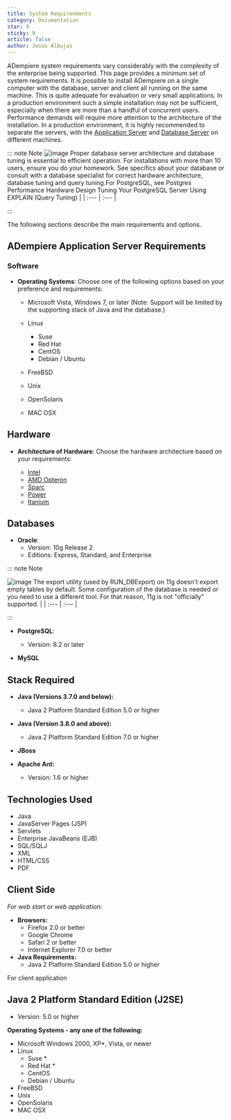 ```yaml
---
title: System Requirenments
category: Documentation
star: 9
sticky: 9
article: false
author: Jesús Albujas
---
```


ADempiere system requirements vary considerably with the complexity of the enterprise being supported. This page provides a minimum set of system requirements.
It is possible to install ADempiere on a single computer with the database, server and client all running on the same machine. This is quite adequate for evaluation or very small applications. In a production environment such a simple installation may not be sufficient, especially when there are more than a handful of concurrent users. Performance demands will require more attention to the architecture of the installation. In a production environment, it is highly recommended to separate the servers, with the [Application Server](http://en.wikipedia.org/wiki/Application_server) and [Database Server](http://en.wikipedia.org/wiki/Database_server) on different machines.

::: note Note
![image](https://github.com/adempiere/adempiere-site/assets/134967453/5245af1b-0219-4914-a488-270aa2683742) Proper database server architecture and database tuning is essential to efficient operation. For installations with more than 10 users, ensure you do your homework. See specifics about your database or consult with a database specialist for correct hardware architecture, database tuning and query tuning.For PostgreSQL, see Postgres Performance Hardware Design Tuning Your PostgreSQL Server Using EXPLAIN (Query Tuning) | | :--- | :--- |

:::

The following sections describe the main requirements and options.

## ADempiere Application Server Requirements

### Software

- **Operating Systems**: Choose one of the following options based on your preference and requirements:

    - Microsoft Vista, Windows 7, or later (Note: Support will be limited by the supporting stack of Java and the database.)

    - Linux
        - Suse
        - Red Hat
        - CentOS
        - Debian / Ubuntu

    - FreeBSD
    - Unix
    - OpenSolaris
    - MAC OSX

## Hardware

- **Architecture of Hardware**: Choose the hardware architecture based on your requirements:

    - [Intel](http://en.wikipedia.org/wiki/XEON)
    - [AMD Opteron](http://en.wikipedia.org/wiki/Opteron)
    - [Sparc](http://en.wikipedia.org/wiki/SPARC)
    - [Power](http://en.wikipedia.org/wiki/Power_Architecture)
    - [Itanium](http://en.wikipedia.org/wiki/Itanium)

## Databases

- **Oracle**: 
    - Version: 10g Release 2
    - Editions: Express, Standard, and Enterprise

::: note Note

![image](https://github.com/adempiere/adempiere-site/assets/134967453/5245af1b-0219-4914-a488-270aa2683742) The export utility (used by RUN_DBExport) on 11g doesn't export empty tables by default. Some configuration of the database is needed or you need to use a different tool. For that reason, 11g is not "officially" supported. | | :--- | :--- |

:::

- **PostgreSQL**: 
    - Version: 8.2 or later

- **MySQL**

## Stack Required

- **Java (Versions 3.7.0 and below):**
    - Java 2 Platform Standard Edition 5.0 or higher

- **Java (Version 3.8.0 and above):**
    - Java 2 Platform Standard Edition 7.0 or higher

- **JBoss**

- **Apache Ant:**
    - Version: 1.6 or higher

## Technologies Used

- Java
- JavaServer Pages (JSP)
- Servlets
- Enterprise JavaBeans (EJB)
- SQL/SQLJ
- XML
- HTML/CSS
- PDF

## Client Side

*For web start or web application:*
- **Browsers:**
  - Firefox 2.0 or better
  - Google Chrome
  - Safari 2 or better
  - Internet Explorer 7.0 or better
- **Java Requirements:**
  - Java 2 Platform Standard Edition 5.0 or higher

For client application

## Java 2 Platform Standard Edition (J2SE)

- Version: 5.0 or higher

**Operating Systems - any one of the following:**
- Microsoft Windows 2000, XP*, Vista, or newer
- Linux
  - Suse *
  - Red Hat *
  - CentOS
  - Debian / Ubuntu
- FreeBSD
- Unix
- OpenSolaris
- MAC OSX

